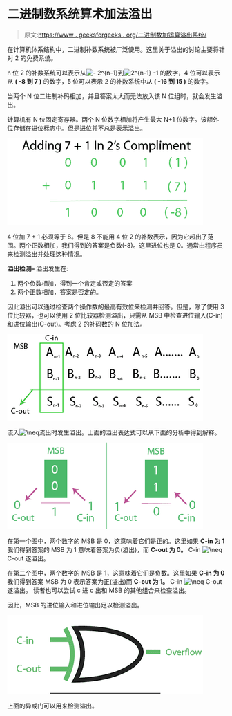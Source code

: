 # 二进制数系统算术加法溢出

> 原文:[https://www . geeksforgeeks . org/二进制数加运算溢出系统/](https://www.geeksforgeeks.org/overflow-in-arithmetic-addition-in-binary-number-system/)

在计算机体系结构中，二进制补数系统被广泛使用。这里关于溢出的讨论主要将针对 2 的免费系统。

n 位 2 的补数系统可以表示从![- 2^{n-1}  ](img/8f0f623a4cb76cdfb53aba4eb83de05b.png "Rendered by QuickLaTeX.com")到![2^{n-1} -1  ](img/0786ddc219b3fc740fa9e8899676a91d.png "Rendered by QuickLaTeX.com")
的数字，4 位可以表示从 **( -8 到 7 )**
的数字，5 位可以表示 2 的补数系统中从 **( -16 到 15 )** 的数字。

当两个 N 位二进制补码相加，并且答案太大而无法放入该 N 位组时，就会发生溢出。

计算机有 N 位固定寄存器。两个 N 位数字相加将产生最大 N+1 位数字。该额外位存储在进位标志中。但是进位并不总是表示溢出。

![](img/05c5d20921c5e1e3bbdf0e8792849c6f.png)

4 位加 7 + 1 必须等于 8。但是 8 不能用 4 位 2 的补数表示，因为它超出了范围。两个正数相加，我们得到的答案是负数(-8)。这里进位也是 0。通常由程序员来检测溢出并处理这种情况。

**溢出检测–**
溢出发生在:

1.  两个负数相加，得到一个肯定或否定的答案
2.  两个正数相加，答案是否定的。

因此溢出可以通过检查两个操作数的最高有效位来检测并回答。但是，除了使用 3 位比较器，也可以使用 2 位比较器检测溢出，只需从 MSB 中检查进位输入(C-in)和进位输出(C-out)。考虑 2 的补码数的 N 位加法。

![](img/aec1b533a1dd0a2cf7106aa02b96f359.png)

流入![\neq  ](img/605ed7079e509680b3e1f0d668c0b64d.png "Rendered by QuickLaTeX.com")流出时发生溢出。上面的溢出表达式可以从下面的分析中得到解释。

![](img/637531644926206b4bf3ef1c032b1086.png)

在第一个图中，两个数字的 MSB 是 0，这意味着它们是正的。这里如果 **C-in 为 1** 我们得到答案的 MSB 为 1 意味着答案为负(溢出)，而 **C-out 为 0。** C-in ![\neq  ](img/605ed7079e509680b3e1f0d668c0b64d.png "Rendered by QuickLaTeX.com") C-out 遂溢出。

在第二个图中，两个数字的 MSB 是 1，这意味着它们是负数。这里如果 **C-in 为 0** 我们得到答案 MSB 为 0 表示答案为正(溢出)而 **C-out 为 1。** C-in ![\neq  ](img/605ed7079e509680b3e1f0d668c0b64d.png "Rendered by QuickLaTeX.com") C-out 遂溢出。
读者也可以尝试 c 进 c 出和 MSB 的其他组合来检查溢出。

因此，MSB 的进位输入和进位输出足以检测溢出。

![](img/e4f011d2326aa88374bbe0031f528577.png)

上面的异或门可以用来检测溢出。